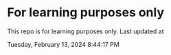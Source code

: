 # For learning purposes only
This repo is for learning purposes only.
Last updated at

Tuesday, February 13, 2024 8:44:17 PM

